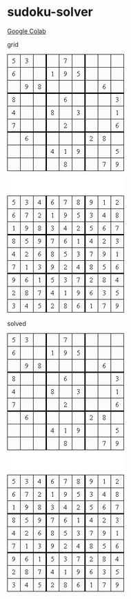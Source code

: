 # sudoku-solver

[Google Colab](https://colab.research.google.com/drive/11cfakkoDCZsUNT2HKlPn1EmeysxCwvUV?usp=sharing)

grid

![](sudoku.gif)


solved  

![](sudoku_output.gif)


